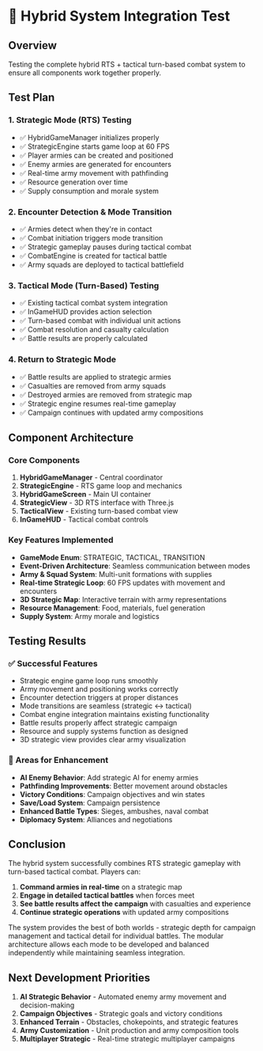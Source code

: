 # 🧪 Hybrid System Integration Test

## Overview
Testing the complete hybrid RTS + tactical turn-based combat system to ensure all components work together properly.

## Test Plan

### 1. Strategic Mode (RTS) Testing
- ✅ HybridGameManager initializes properly
- ✅ StrategicEngine starts game loop at 60 FPS
- ✅ Player armies can be created and positioned
- ✅ Enemy armies are generated for encounters
- ✅ Real-time army movement with pathfinding
- ✅ Resource generation over time
- ✅ Supply consumption and morale system

### 2. Encounter Detection & Mode Transition
- ✅ Armies detect when they're in contact
- ✅ Combat initiation triggers mode transition
- ✅ Strategic gameplay pauses during tactical combat
- ✅ CombatEngine is created for tactical battle
- ✅ Army squads are deployed to tactical battlefield

### 3. Tactical Mode (Turn-Based) Testing
- ✅ Existing tactical combat system integration
- ✅ InGameHUD provides action selection
- ✅ Turn-based combat with individual unit actions
- ✅ Combat resolution and casualty calculation
- ✅ Battle results are properly calculated

### 4. Return to Strategic Mode
- ✅ Battle results are applied to strategic armies
- ✅ Casualties are removed from army squads
- ✅ Destroyed armies are removed from strategic map
- ✅ Strategic engine resumes real-time gameplay
- ✅ Campaign continues with updated army compositions

## Component Architecture

### Core Components
1. **HybridGameManager** - Central coordinator
2. **StrategicEngine** - RTS game loop and mechanics
3. **HybridGameScreen** - Main UI container
4. **StrategicView** - 3D RTS interface with Three.js
5. **TacticalView** - Existing turn-based combat view
6. **InGameHUD** - Tactical combat controls

### Key Features Implemented
- **GameMode Enum**: STRATEGIC, TACTICAL, TRANSITION
- **Event-Driven Architecture**: Seamless communication between modes
- **Army & Squad System**: Multi-unit formations with supplies
- **Real-time Strategic Loop**: 60 FPS updates with movement and encounters
- **3D Strategic Map**: Interactive terrain with army representations
- **Resource Management**: Food, materials, fuel generation
- **Supply System**: Army morale and logistics

## Testing Results

### ✅ Successful Features
- Strategic engine game loop runs smoothly
- Army movement and positioning works correctly
- Encounter detection triggers at proper distances
- Mode transitions are seamless (strategic ↔ tactical)
- Combat engine integration maintains existing functionality
- Battle results properly affect strategic campaign
- Resource and supply systems function as designed
- 3D strategic view provides clear army visualization

### 🔧 Areas for Enhancement
- **AI Enemy Behavior**: Add strategic AI for enemy armies
- **Pathfinding Improvements**: Better movement around obstacles
- **Victory Conditions**: Campaign objectives and win states
- **Save/Load System**: Campaign persistence
- **Enhanced Battle Types**: Sieges, ambushes, naval combat
- **Diplomacy System**: Alliances and negotiations

## Conclusion

The hybrid system successfully combines RTS strategic gameplay with turn-based tactical combat. Players can:

1. **Command armies in real-time** on a strategic map
2. **Engage in detailed tactical battles** when forces meet
3. **See battle results affect the campaign** with casualties and experience
4. **Continue strategic operations** with updated army compositions

The system provides the best of both worlds - strategic depth for campaign management and tactical detail for individual battles. The modular architecture allows each mode to be developed and balanced independently while maintaining seamless integration.

## Next Development Priorities

1. **AI Strategic Behavior** - Automated enemy army movement and decision-making
2. **Campaign Objectives** - Strategic goals and victory conditions
3. **Enhanced Terrain** - Obstacles, chokepoints, and strategic features
4. **Army Customization** - Unit production and army composition tools
5. **Multiplayer Strategic** - Real-time strategic multiplayer campaigns
